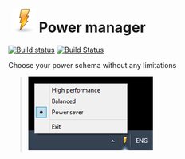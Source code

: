 
# &nbsp;![logo](images/lightning_bolt_logo.png) Power manager

[![Build status](https://ci.appveyor.com/api/projects/status/wlsgqj3jivhj8o7c?svg=true)](https://ci.appveyor.com/project/vbatrla/powermanager)
[![Build Status](https://travis-ci.org/vbatrla/PowerManager.svg?branch=master)](https://travis-ci.org/vbatrla/PowerManager)

Choose your power schema without any limitations
> ![screenshot](images/how_does_it_look_like.png) 
